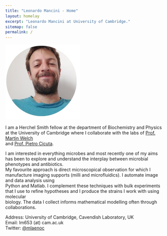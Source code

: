 ```yaml
---
title: "Leonardo Mancini - Home"
layout: homelay
excerpt: "Leonardo Mancini at University of Cambridge."
sitemap: false
permalink: /
---
```

<img src="https://github.com/mlaenoc/leonardomancini/blob/gh-pages/images/smallpic.jpg?raw=true" />

I am a Herchel Smith fellow at the department of Biochemistry and Physics at the University of Cambridge where I collaborate with the labs of [Prof. Martin Welch](https://www4.bioc.cam.ac.uk/welch/)  
and [Prof. Pietro Cicuta](https://people.bss.phy.cam.ac.uk/~pc245/). 

I am interested in everything microbes and most recently one of my aims has been to explore and understand the interplay between microbial phenotypes and antibiotics.  
My favourite approach is direct microscopical observation for which I manufacture imaging supports (milli and microfluidics). I automate image and data analysis using  
Python and Matlab. I complement these techniques with bulk experiments that I use to refine hypotheses and I produce the strains I work with using molecular  
biology. The data I collect informs mathematical modelling often through collaborations.
  
    
      
        
        


Address: University of Cambridge, Cavendish Laboratory, UK  
Email: lm653 (at) cam.ac.uk  
Twitter: [@mlaenoc](https://twitter.com/mlaenoc)


